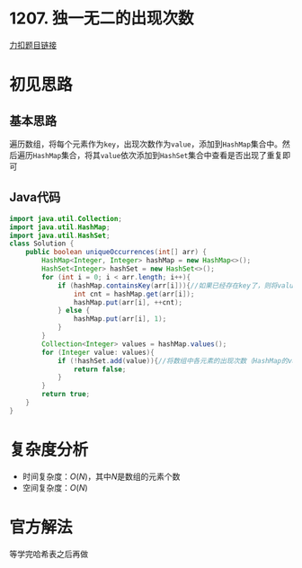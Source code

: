# 1207. 独一无二的出现次数

[力扣题目链接](https://leetcode-cn.com/problems/unique-number-of-occurrences/)


# 初见思路

## 基本思路

遍历数组，将每个元素作为`key`，出现次数作为`value`，添加到`HashMap`集合中。然后遍历`HashMap`集合，将其`value`依次添加到`HashSet`集合中查看是否出现了重复即可

## Java代码
```java
import java.util.Collection;
import java.util.HashMap;
import java.util.HashSet;
class Solution {
    public boolean uniqueOccurrences(int[] arr) {
        HashMap<Integer, Integer> hashMap = new HashMap<>();
        HashSet<Integer> hashSet = new HashSet<>();
        for (int i = 0; i < arr.length; i++){
            if (hashMap.containsKey(arr[i])){//如果已经存在key了，则将value++
                int cnt = hashMap.get(arr[i]);
                hashMap.put(arr[i], ++cnt);
            } else {
                hashMap.put(arr[i], 1);
            }
        }
        Collection<Integer> values = hashMap.values();
        for (Integer value: values){
            if (!hashSet.add(value)){//将数组中各元素的出现次数（HashMap的value）添加到HashSet中
                return false;
            }
        }
        return true;
    }
}
```

# 复杂度分析
- 时间复杂度：$O(N)$，其中$N$是数组的元素个数
- 空间复杂度：$O(N)$

# 官方解法

等学完哈希表之后再做